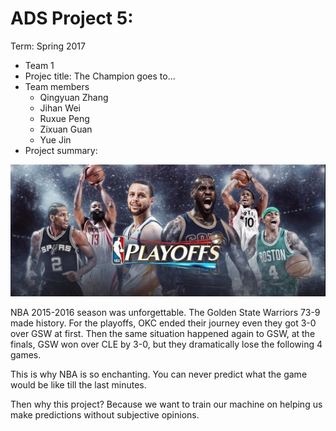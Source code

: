 # ADS Project 5: 

Term: Spring 2017

+ Team 1
+ Projec title: The Champion goes to...
+ Team members
	+ Qingyuan Zhang
	+ Jihan Wei
	+ Ruxue Peng
	+ Zixuan Guan
	+ Yue Jin
+ Project summary:

![playoffs](./paper/images/playoff.jpg)


 NBA 2015-2016 season was unforgettable. The Golden State Warriors 73-9 made
 history. For the playoffs, OKC ended their journey even they got 3-0 over GSW
 at first. Then the same situation happened again to GSW, at the finals, GSW won
 over CLE by 3-0, but they dramatically lose the following 4 games. 

 This is why NBA is so enchanting. You can never predict what the game would be
 like till the last minutes.

 Then why this project? Because we want to train our machine on helping us
 make predictions without subjective opinions. 
	

